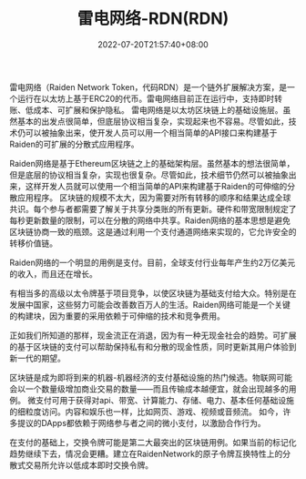 ﻿---
weight: 
title: "雷电网络-RDN(RDN)"
description: "雷电网络（Raiden Network Token，代码RDN）是一个链外扩展解决方案，是一个运行在以太坊上基于ERC20的代币"
date: 2022-07-20T21:57:40+08:00
lastmod: 2022-07-20T16:45:40+08:00
draft: false
authors: ["seven"]
featuredImage: "leidianwangluo-rdnrdn.webp"
link: "https://raiden.network/"
tags: ["数字代币","雷电网络-RDN(RDN)"]
categories: ["navigation"]
navigation: ["数字代币"]
lightgallery: true
toc: true
pinned: false
recommend: false
recommend1: false
---
雷电网络（Raiden Network Token，代码RDN）是一个链外扩展解决方案，是一个运行在以太坊上基于ERC20的代币。雷电网络目前正在运行中，支持即时转账、低成本、可扩展和保护隐私。
雷电网络是以太坊区块链上的基础设施层。虽然基本的出发点很简单，但底层协议相当复杂，实现起来也不容易。尽管如此，技术仍可以被抽象出来，使开发人员可以用一个相当简单的API接口来构建基于Raiden的可扩展的分散式应用程序。

Raiden网络是基于Ethereum区块链之上的基础架构层。虽然基本的想法很简单，但是底层的协议相当复杂，实现也很复杂。尽管如此，技术细节仍然可以被抽象出来，这样开发人员就可以使用一个相当简单的API来构建基于Raiden的可伸缩的分散应用程序。
区块链的规模不太大，因为需要对所有转移的顺序和结果达成全球共识。每个参与者都需要了解关于共享分类账的所有更新。硬件和带宽限制规定了每秒更新数量的限制，可以在分散的网络中共享。Raiden网络的基本思想是避免区块链协商一致的瓶颈。这是通过利用一个支付通道网络来实现的，它允许安全的转移价值链。

Raiden网络的一个明显的用例是支付。目前，全球支付行业每年产生约2万亿美元的收入，而且还在增长。

有相当多的高级以太令牌基于项目竞争，以使区块链为基础支付给大众。特别是在发展中国家，这些努力可能会改善数百万人的生活。Raiden网络可能是一个关键的构建块，因为重要的采用依赖于可伸缩的技术和竞争费用。

正如我们所知道的那样，现金流正在消退，因为有一种无现金社会的趋势。可扩展的基于区块链的支付可以帮助保持私有和分散的现金性质，同时更新其用户体验到新一代的期望。

区块链是成为即将到来的机器-机器经济的支付基础设施的热门候选。物联网可能会以一个数量级增加商业交易的数量——而且传输成本越便宜，就会出现越多的用例。
微支付可用于获得对api、带宽、计算能力、存储、电力、基本任何基础设施的细粒度访问。内容和娱乐也一样，比如网页、游戏、视频或音频流。
如今，许多提议的DApps都依赖于网络参与者之间的微小支付，以激励合作行为。

在支付的基础上，交换令牌可能是第二大最突出的区块链用例。如果当前的标记化趋势继续下去，情况会更糟。建立在RaidenNetwork的原子令牌互换特性上的分散式交易所允许以低成本即时交换令牌。